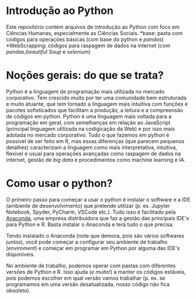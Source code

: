 # Introdução ao Python

Este repositório contém arquivos de introdução ao Python com foco em Ciências Humanas, especialmente as Ciências Sociais.
*base: pasta com códigos para operações básicas (com base do python e _pandas_)
*WebScrapping: códigos para raspagem de dados na internet (com _pandas_,_beautiful Soup_ e _selenium_)

# Noções gerais: do que se trata?
Python é a linguagem de programação mais utilizada no mercado corporativo. Tem crescido muito por ter uma comunidade bem estruturada e muito atuante, que tem tornado a linguagem mais intuitiva com funções e pacotes sofisticados que facilitam a produção, a leitura e a compreensão de códigos em python. Python é uma linguagem mais voltada para a programação em geral, com semelhanças em relação ao JavaScript (principal linguagem utilizada na codigicação da Web) e por isso mais adotada no mercado corporativo. Tudo o que fazemos em python é possível de ser feito em R, mas essas diferenças (que parecem pequenos detalhes) caracterizam a linguagem como mais interpretativa, intuitiva, flexível e usual para operações avançadas como raspagem de dados na internet, gestão de _big data_ e procedimentos como machine learning e IA.

# Como usar o python?
O primeiro passo para começar a usar o python é instalar o software e a IDE (ambiente de desenvolvimento) que pretende utilizar (p. ex. Jupyter Notebook, Spyder, PyCharm, VSCode etc.). Tudo isso é facilitado pela [Anaconda](https://www.anaconda.com/), uma empresa distribuidora que faz a gestão das principais IDE's para Python e R. Basta instalar o Anaconda e terá tudo o que precisa.

Tendo instalado o Anaconda (note que demora, pois são vários softwares juntos), você pode começar a configurar seu ambiente de trabalho (_enviroment_) e começar em programar em Python por alguma das IDE's disponíveis.

No ambiente de trabalho, podemos operar com pastas com diferentes versões de Python e R. Isso ajuda (_e muito!_) a manter os códigos estáveis, pois podemos escolher em qual versão vamos trabalhar (p. ex. se programamos em uma versão desatualizada, nosso código não fica obsoleto).


